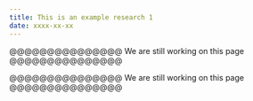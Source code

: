 ```yaml
---
title: This is an example research 1
date: xxxx-xx-xx
---
```


@@@@@@@@@@@@@@@ We are still working on this page @@@@@@@@@@@@@@@

<!--more-->

@@@@@@@@@@@@@@@ We are still working on this page @@@@@@@@@@@@@@@